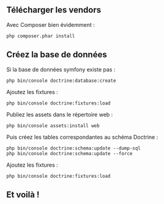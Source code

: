 

## Télécharger les vendors
Avec Composer bien évidemment :

    php composer.phar install

## Créez la base de données
Si la base de données symfony existe pas :

    php bin/console doctrine:database:create

Ajoutez les fixtures :

    php bin/console doctrine:fixtures:load

Publiez les assets dans le répertoire web :

    php bin/console assets:install web

Puis créez les tables correspondantes au schéma Doctrine :

    php bin/console doctrine:schema:update --dump-sql
    php bin/console doctrine:schema:update --force

Ajoutez les fixtures :

    php bin/console doctrine:fixtures:load



## Et voilà !
